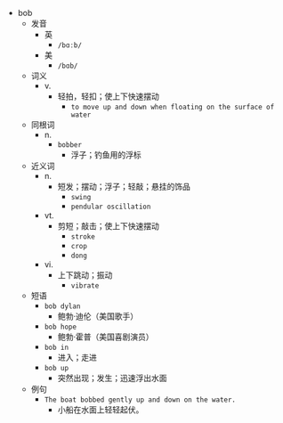 - bob
  - 发音
    - 英
      - `/bɑːb/`
    - 美
      - `/bɑb/`
  - 词义
    - v.
      - 轻拍，轻扣；使上下快速摆动
        - `to move up and down when floating on the surface of water`
  - 同根词
    - n.
      - `bobber`
        - 浮子；钓鱼用的浮标
  - 近义词
    - n.
      - 短发；摆动；浮子；轻敲；悬挂的饰品
        - `swing`
        - `pendular oscillation`
    - vt.
      - 剪短；敲击；使上下快速摆动
        - `stroke`
        - `crop`
        - `dong`
    - vi.
      - 上下跳动；振动
        - `vibrate`
  - 短语
    - `bob dylan`
      - 鲍勃·迪伦（美国歌手） 
    - `bob hope`
      - 鲍勃·霍普（美国喜剧演员） 
    - `bob in`
      - 进入；走进 
    - `bob up`
      - 突然出现；发生；迅速浮出水面 
  - 例句
    - `The boat bobbed gently up and down on the water.`
      - 小船在水面上轻轻起伏。

